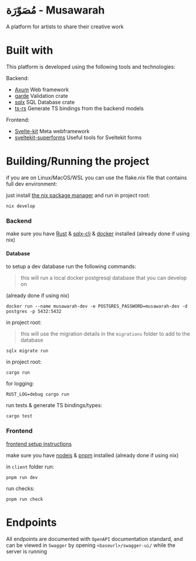 # مُصَوّرَة - Musawarah

A platform for artists to share their creative work

# Built with
This platform is developed using the following tools and technologies:

Backend:

- [Axum](https://github.com/tokio-rs/axum) Web framework
- [garde](https://github.com/jprochazk/garde) Validation crate
- [sqlx](https://github.com/launchbadge/sqlx) SQL Database crate
- [ts-rs](https://github.com/Aleph-Alpha/ts-rs) Generate TS bindings from the backend models

Frontend:

- [Svelte-kit](https://kit.svelte.dev/) Meta webframework
- [sveltekit-superforms](https://github.com/ciscoheat/sveltekit-superforms) Useful tools for Sveltekit forms

# Building/Running the project
if you are on Linux/MacOS/WSL you can use the flake.nix file that contains full dev environment:

just install [the nix package manager](https://zero-to-nix.com/start/install) and run in project root:
```
nix develop
```
### Backend
make sure you have [Rust](https://www.rust-lang.org/) & [sqlx-cli](https://crates.io/crates/sqlx-cli) & [docker](https://www.docker.com/) installed (already done if using nix)
#### Database
to setup a dev database run the following commands:

> this will run a local docker postgresql database that you can develop on

(already done if using nix)
```
docker run --name musawarah-dev -e POSTGRES_PASSWORD=musawarah-dev -d postgres -p 5432:5432
```
in project root:
> this will use the migration details in the `migrations` folder to add to the database
```
sqlx migrate run
```

in project root:

```
cargo run
```
for logging:
```
RUST_LOG=debug cargo run
```
run tests & generate TS bindings/types:
```
cargo test
```

### Frontend
[frontend setup instructions](https://github.com/BKSalman/rmusawarah/blob/main/client/README.md)

make sure you have [nodejs](https://nodejs.org/en) & [pnpm](https://pnpm.io/) installed (already done if using nix)

in `client` folder run:
```
pnpm run dev
```
run checks:
```
pnpm run check
```

# Endpoints
All endpoints are documented with ``OpenAPI`` documentation standard, and can be viewed in ``Swagger`` by opening ``<baseurl>/swagger-ui/`` while the server is running
